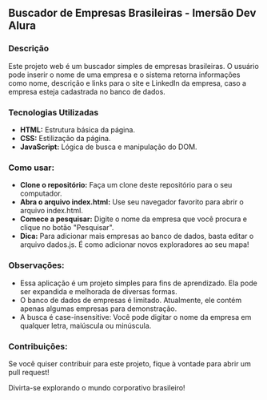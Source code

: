## Buscador de Empresas Brasileiras - Imersão Dev Alura

### Descrição

Este projeto web é um buscador simples de empresas brasileiras. O usuário pode inserir o nome de uma empresa e o sistema retorna informações como nome, descrição e links para o site e LinkedIn da empresa, caso a empresa esteja cadastrada no banco de dados.

### Tecnologias Utilizadas

* **HTML:** Estrutura básica da página.
* **CSS:** Estilização da página.
* **JavaScript:** Lógica de busca e manipulação do DOM.

### Como usar:

* **Clone o repositório:** Faça um clone deste repositório para o seu computador.
* **Abra o arquivo index.html:** Use seu navegador favorito para abrir o arquivo index.html.
* **Comece a pesquisar:** Digite o nome da empresa que você procura e clique no botão "Pesquisar".
* **Dica:** Para adicionar mais empresas ao banco de dados, basta editar o arquivo dados.js. É como adicionar novos exploradores ao seu mapa!

### Observações:
* Essa aplicação é um projeto simples para fins de aprendizado. Ela pode ser expandida e melhorada de diversas formas.
* O banco de dados de empresas é limitado. Atualmente, ele contém apenas algumas empresas para demonstração.
* A busca é case-insensitive: Você pode digitar o nome da empresa em qualquer letra, maiúscula ou minúscula.

### Contribuições:
Se você quiser contribuir para este projeto, fique à vontade para abrir um pull request!

Divirta-se explorando o mundo corporativo brasileiro!
